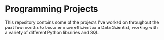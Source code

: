 # Programming Projects
This repository contains some of the projects I've worked on throughout the past few months to become more efficient as a Data Scientist, working with a variety of different Python librairies and SQL.
